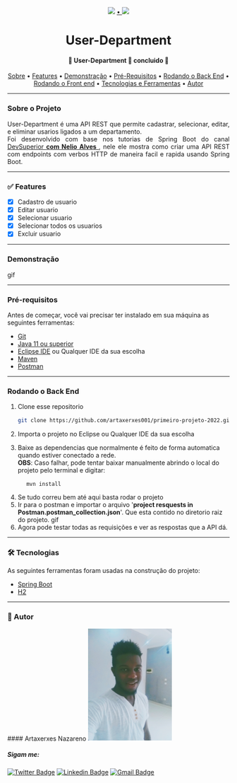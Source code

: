 <div align="center">
<p>
    <img src="https://img.shields.io/badge/feito%20por-Artaxerxes Nazareno-blue"/>
    <a href="https://twitter.com/Artaxerxes0001">
    • 
    <img src="https://img.shields.io/twitter/follow/Artaxerxes0001?style=social">
    </a><br>
    <h1> User-Department</h1>
</p>
<h4> 
	🚧  User-Department 🚀  concluido 🚧
</h4>
<p>
 <a href="#sobre">Sobre</a> •
 <a href="#features">Features</a> •
 <a href="#demonstracao">Demonstração</a> •
 <a href="#pre-requisitos">Pré-Requisitos</a> •
 <a href="#back-end">Rodando o Back End</a> •
 <a href="#front-end">Rodando o Front end</a> •
  <a href="#tecnologias">Tecnologias e Ferramentas</a> •
 <a href="#autor">Autor</a> 

</p>
</div>

---

<h3><a name="sobre"> Sobre o Projeto </a></h3>
<p align="justify">User-Department é uma API REST que permite cadastrar, selecionar, editar, e eliminar usarios ligados a um departamento. <br>
Foi desenvolvido com base nos tutorias de Spring Boot do canal<a href="https://www.youtube.com/watch?v=D4frmIHAxEY"> DevSuperior <strong> com Nelio Alves </strong> </a>, nele ele mostra como criar uma API REST com endpoints com verbos HTTP de maneira facil e rapida usando Spring Boot.
 </p>

---

<h3><a name="features"> ✅ Features </a></h3>

- [x] Cadastro de usuario
- [x] Editar usuario
- [x] Selecionar usuario
- [x] Selecionar todos os usuarios
- [x] Excluir usuario

---

<h3><a name="demonstracao"> Demonstração </a></h3>

gif![]()

---

<h3><a name="pre-requisitos"> Pré-requisitos </a></h3>
Antes de começar, você vai precisar ter instalado em sua máquina as seguintes ferramentas:

- [Git](https://git-scm.com)
- [Java 11 ou superior](https://openjdk.java.net/)
- [Eclipse IDE](https://www.eclipse.org) ou Qualquer IDE da sua escolha
- [Maven](https://maven.apache.org/download.cgi)
- [Postman](https://www.postman.com/)

---

<h3><a name="back-end"> Rodando o Back End </a></h3>


1. Clone esse repositorio
    ```bash
    git clone https://github.com/artaxerxes001/primeiro-projeto-2022.git
    ```
2. Importa o projeto no Eclipse ou Qualquer IDE da sua escolha

3. Baixe as dependencias que normalmente é feito de forma automatica quando estiver conectado a rede.<br>
      **OBS**: Caso falhar, pode tentar baixar manualmente abrindo o local do projeto pelo terminal e digitar: 
```maven
      mvn install
   ```
4. Se tudo correu bem até aqui basta rodar o projeto 
5. Ir para o postman e importar o arquivo  '**project resquests in Postman.postman_collection.json**'. Que esta contido no diretorio raiz do projeto.
           gif![]()
6. Agora pode testar todas as requisições e ver as respostas que a API dá.

---

<h3><a name="tecnologias"> 🛠 Tecnologias </a></h3>

As seguintes ferramentas foram usadas na construção do projeto:
- [Spring Boot](https://spring.io )
- [H2](https://www.h2database.com/)

---


<h3><a name="autor">🦸 Autor</a></h3>
#### Artaxerxes Nazareno

<img src="src/main/resources/imagens/eu.jpg" width="190"/>

##### Sigam me:
[![Twitter Badge](https://img.shields.io/badge/-@artaxerxes0001-1ca0f1?style=flat-square&labelColor=1ca0f1&logo=twitter&logoColor=white&link=https://twitter.com/tgmarinho)](https://twitter.com/Artaxerxes0001)  [![Linkedin Badge](https://img.shields.io/badge/-Artaxerxes_Nazareno-blue?style=flat-square&logo=Linkedin&logoColor=white&link=https://www.linkedin.com/in/artaxerxes-nazare/)](https://www.linkedin.com/in/artaxerxes-nazare/) [![Gmail Badge](https://img.shields.io/badge/-artaxerxesnazare@gmail.com-c14438?style=flat-square&logo=Gmail&logoColor=white&link=mailto:artaxerxesnazare@gmail.comm)](mailto:artaxerxesnazare@gmail.com)
